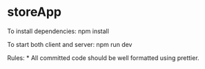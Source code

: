 # storeApp

To install dependencies:
    npm install

To start both client and server:
    npm run dev

Rules:
    *   All committed code should be well formatted using prettier.